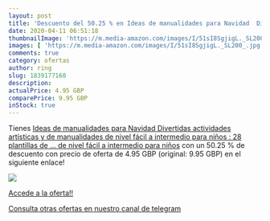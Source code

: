```yaml
---
layout: post
title: 'Descuento del 50.25 % en Ideas de manualidades para Navidad  Dive'
date: 2020-04-11 06:51:18
thumbnailImage: 'https://m.media-amazon.com/images/I/51sI8SgjigL._SL200_.jpg'
images: [ 'https://m.media-amazon.com/images/I/51sI8SgjigL._SL200_.jpg' ]
comments: true
category: ofertas
author: ring
slug: 1839177160
description:
actualPrice: 4.95 GBP
comparePrice: 9.95 GBP
inStock: true
---
```


Tienes [Ideas de manualidades para Navidad  Divertidas actividades artísticas y de manualidades de nivel fácil a intermedio para niños : 28 plantillas de ... de nivel fácil a intermedio para niños](https://www.amazon.com/dp/1839177160/?tag=redken08-20) con un 50.25 % de descuento con precio de oferta de 4.95 GBP (original: 9.95 GBP) en el siguiente enlace!

[![](https://m.media-amazon.com/images/I/51sI8SgjigL._SL200_.jpg)](https://www.amazon.com/dp/1839177160/?tag=redken08-20)

[Accede a la oferta!!](https://www.amazon.com/dp/1839177160/?tag=redken08-20)

[Consulta otras ofertas en nuestro canal de telegram](https://t.me/s/ofertas25)
